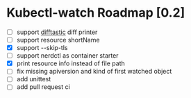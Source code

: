 # Kubectl-watch Roadmap [0.2]

- [ ] support [difftastic](https://github.com/Wilfred/difftastic/) diff printer
- [ ] support resource shortName
- [x] support --skip-tls
- [ ] support nerdctl as container starter
- [x] print resource info instead of file path
- [ ] fix missing apiversion and kind of first watched object
- [ ] add unittest
- [ ] add pull request ci
